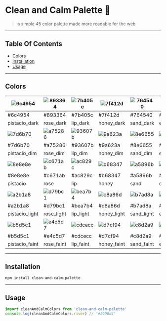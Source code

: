# Clean and Calm Palette :art:

> a simple 45 color palette made more readable for the web

---
## Table Of Contents
* [Colors](#colors)
* [Installation](#installation)
* [Usage](#usage)
---
## Colors

|![6c4954](http://via.placeholder.com/50/6c4954/000000?text=+)|![893364](http://via.placeholder.com/50/893364/000000?text=+)|![7b405c](http://via.placeholder.com/50/7b405c/000000?text=+)|![7f412d](http://via.placeholder.com/50/7f412d/000000?text=+)|![764540](http://via.placeholder.com/50/764540/000000?text=+)|![4a5743](http://via.placeholder.com/50/4a5743/000000?text=+)|![5c514c](http://via.placeholder.com/50/5c514c/000000?text=+)|![4c517b](http://via.placeholder.com/50/4c517b/000000?text=+)|![5e4d67](http://via.placeholder.com/50/5e4d67/000000?text=+)|
| --- | --- | --- | --- | --- | --- | --- | --- | --- |
|#6c4954|#893364|#7b405c|#7f412d|#764540|#4a5743|#5c514c|#4c517b|#5e4d67|
|pistacio_dark|rose_dark|lip_dark|honey_dark|sand_dark|emerald_dark|oribe_dark|river_dark|rain_dark|
|![7d6b70](http://via.placeholder.com/50/7d6b70/000000?text=+)|![a75286](http://via.placeholder.com/50/a75286/000000?text=+)|![93607b](http://via.placeholder.com/50/93607b/000000?text=+)|![9a623a](http://via.placeholder.com/50/9a623a/000000?text=+)|![8e6655](http://via.placeholder.com/50/8e6655/000000?text=+)|![477b59](http://via.placeholder.com/50/477b59/000000?text=+)|![657465](http://via.placeholder.com/50/657465/000000?text=+)|![4674a6](http://via.placeholder.com/50/4674a6/000000?text=+)|![68708b](http://via.placeholder.com/50/68708b/000000?text=+)|
|#7d6b70|#a75286|#93607b|#9a623a|#8e6655|#477b59|#657465|#4674a6|#68708b|
|pistacio_dim|rose_dim|lip_dim|honey_dim|sand_dim|emerald_dim|oribe_dim|river_dim|rain_dim|
|![8e8e8e](http://via.placeholder.com/50/8e8e8e/000000?text=+)|![c671ab](http://via.placeholder.com/50/c671ab/000000?text=+)|![ac829c](http://via.placeholder.com/50/ac829c/000000?text=+)|![b68347](http://via.placeholder.com/50/b68347/000000?text=+)|![a5896b](http://via.placeholder.com/50/a5896b/000000?text=+)|![37a071](http://via.placeholder.com/50/37a071/000000?text=+)|![6b987f](http://via.placeholder.com/50/6b987f/000000?text=+)|![2998d4](http://via.placeholder.com/50/2998d4/000000?text=+)|![6d93b1](http://via.placeholder.com/50/6d93b1/000000?text=+)|
|#8e8e8e|#c671ab|#ac829c|#b68347|#a5896b|#37a071|#6b987f|#2998d4|#6d93b1|
|pistacio|rose|lip|honey|sand|emerald|oribe|river|rain|
|![a2b1a8](http://via.placeholder.com/50/a2b1a8/000000?text=+)|![d79bc1](http://via.placeholder.com/50/d79bc1/000000?text=+)|![bea7b4](http://via.placeholder.com/50/bea7b4/000000?text=+)|![c8a86d](http://via.placeholder.com/50/c8a86d/000000?text=+)|![b7ad8a](http://via.placeholder.com/50/b7ad8a/000000?text=+)|![5bc08e](http://via.placeholder.com/50/5bc08e/000000?text=+)|![83b99b](http://via.placeholder.com/50/83b99b/000000?text=+)|![57b9e6](http://via.placeholder.com/50/57b9e6/000000?text=+)|![85b5c6](http://via.placeholder.com/50/85b5c6/000000?text=+)|
|#a2b1a8|#d79bc1|#bea7b4|#c8a86d|#b7ad8a|#5bc08e|#83b99b|#57b9e6|#85b5c6|
|pistacio_light|rose_light|lip_light|honey_light|sand_light|emerald_light|oribe_light|river_light|rain_light|
|![b5d5c1](http://via.placeholder.com/50/b5d5c1/000000?text=+)|![e4c5d7](http://via.placeholder.com/50/e4c5d7/000000?text=+)|![cdcecc](http://via.placeholder.com/50/cdcecc/000000?text=+)|![d7cf94](http://via.placeholder.com/50/d7cf94/000000?text=+)|![c8d2a9](http://via.placeholder.com/50/c8d2a9/000000?text=+)|![7de2ad](http://via.placeholder.com/50/7de2ad/000000?text=+)|![9bdcb7](http://via.placeholder.com/50/9bdcb7/000000?text=+)|![7ddcf6](http://via.placeholder.com/50/7ddcf6/000000?text=+)|![9ed9db](http://via.placeholder.com/50/9ed9db/000000?text=+)|
|#b5d5c1|#e4c5d7|#cdcecc|#d7cf94|#c8d2a9|#7de2ad|#9bdcb7|#7ddcf6|#9ed9db|
|pistacio_faint|rose_faint|lip_faint|honey_faint|sand_faint|emerald_faint|oribe_faint|river_faint|rain_faint|

---

## Installation
```
npm install clean-and-calm-palette
```
---

## Usage
```js
import cleanAndCalmColors from 'clean-and-calm-palette'
console.log(cleanAndCalmColors.river) // '#2998d4'
```
